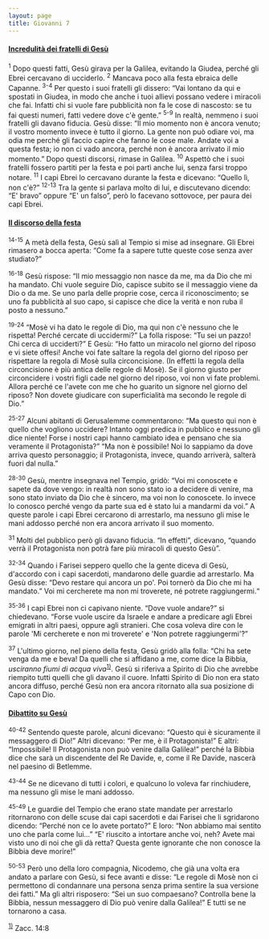```yaml
---
layout: page
title: Giovanni 7
---
```


#### <a href="" id="incredulita_dei_fratelli_di_gesu">Incredulità dei fratelli di Gesù</a>

<sup>1</sup> Dopo questi fatti, Gesù girava per la Galilea, evitando la Giudea, perché gli Ebrei cercavano di ucciderlo. <sup>2</sup> Mancava poco alla festa ebraica delle Capanne. <sup>3-4</sup> Per questo i suoi fratelli gli dissero: “Vai lontano da qui e spostati in Giudea, in modo che anche i tuoi allievi possano vedere i miracoli che fai. Infatti chi si vuole fare pubblicità non fa le cose di nascosto: se tu fai questi numeri, fatti vedere dove c'è gente.” <sup>5-9</sup> In realtà, nemmeno i suoi fratelli gli davano fiducia. Gesù disse: “Il mio momento non è ancora venuto; il vostro momento invece è tutto il giorno. La gente non può odiare voi, ma odia me perché gli faccio capire che fanno le cose male. Andate voi a questa festa; io non ci vado ancora, perché non è ancora arrivato il mio momento.” Dopo questi discorsi, rimase in Galilea. <sup>10</sup> Aspettò che i suoi fratelli fossero partiti per la festa e poi partì anche lui, senza farsi troppo notare. <sup>11</sup> I capi Ebrei lo cercavano durante la festa e dicevano: “Quello lì, non c'è?” <sup>12-13</sup> Tra la gente si parlava molto di lui, e discutevano dicendo: “E' bravo” oppure “E' un falso”, però lo facevano sottovoce, per paura dei capi Ebrei.

#### <a href="" id="il_discorso_della_festa">Il discorso della festa</a>

<sup>14-15</sup> A metà della festa, Gesù salì al Tempio si mise ad insegnare. Gli Ebrei rimasero a bocca aperta: “Come fa a sapere tutte queste cose senza aver studiato?”

<sup>16-18</sup> Gesù rispose: “Il mio messaggio non nasce da me, ma da Dio che mi ha mandato. Chi vuole seguire Dio, capisce subito se il messaggio viene da Dio o da me. Se uno parla delle proprie cose, cerca il riconoscimento; se uno fa pubblicità al suo capo, si capisce che dice la verità e non ruba il posto a nessuno.”

<sup>19-24</sup> “Mosè vi ha dato le regole di Dio, ma qui non c'è nessuno che le rispetta! Perché cercate di uccidermi?” La folla rispose: “Tu sei un pazzo! Chi cerca di ucciderti?” E Gesù: “Ho fatto un miracolo nel giorno del riposo e vi siete offesi! Anche voi fate saltare la regola del giorno del riposo per rispettare la regola di Mosè sulla circoncisione. (In effetti la regola della circoncisione è più antica delle regole di Mosè). Se il giorno giusto per circoncidere i vostri figli cade nel giorno del riposo, voi non vi fate problemi. Allora perché ce l'avete con me che ho guarito un signore nel giorno del riposo? Non dovete giudicare con superficialità ma secondo le regole di Dio.”

<sup>25-27</sup> Alcuni abitanti di Gerusalemme commentarono: “Ma questo qui non è quello che vogliono uccidere? Intanto oggi predica in pubblico e nessuno gli dice niente! Forse i nostri capi hanno cambiato idea e pensano che sia veramente il Protagonista?” “Ma non è possibile! Noi lo sappiamo da dove arriva questo personaggio; il Protagonista, invece, quando arriverà, salterà fuori dal nulla.”

<sup>28-30</sup> Gesù, mentre insegnava nel Tempio, gridò: “Voi mi conoscete e sapete da dove vengo: in realtà non sono stato io a decidere di venire, ma sono stato inviato da Dio che è sincero, ma voi non lo conoscete. Io invece lo conosco perché vengo da parte sua ed è stato lui a mandarmi da voi.” A queste parole i capi Ebrei cercarono di arrestarlo, ma nessuno gli mise le mani addosso perché non era ancora arrivato il suo momento.

<sup>31</sup> Molti del pubblico però gli davano fiducia. “In effetti”, dicevano, “quando verrà il Protagonista non potrà fare più miracoli di questo Gesù”.

<sup>32-34</sup> Quando i Farisei seppero quello che la gente diceva di Gesù, d'accordo con i capi sacerdoti, mandarono delle guardie ad arrestarlo. Ma Gesù disse: “Devo restare qui ancora un po'. Poi tornerò da Dio che mi ha mandato.” Voi mi cercherete ma non mi troverete, né potrete raggiungermi.“

<sup>35-36</sup> I capi Ebrei non ci capivano niente. “Dove vuole andare?” si chiedevano. “Forse vuole uscire da Israele e andare a predicare agli Ebrei emigrati in altri paesi, oppure agli stranieri. Che cosa voleva dire con le parole 'Mi cercherete e non mi troverete' e 'Non potrete raggiungermi'?”

<sup>37</sup> L'ultimo giorno, nel pieno della festa, Gesù gridò alla folla: “Chi ha sete venga da me e beva! Da quelli che si affidano a me, come dice la Bibbia, *usciranno fiumi di acqua viva*<sup><a href="#fn__1" id="fnt__1" class="fn_top">1)</a></sup>. Gesù si riferiva a Spirito di Dio che avrebbe riempito tutti quelli che gli davano il cuore. Infatti Spirito di Dio non era stato ancora diffuso, perché Gesù non era ancora ritornato alla sua posizione di Capo con Dio.

#### <a href="" id="dibattito_su_gesu">Dibattito su Gesù</a>

<sup>40-42</sup> Sentendo queste parole, alcuni dicevano: “Questo qui è sicuramente il messaggero di Dio!” Altri dicevano: “Per me, è il Protagonista!” E altri: “Impossibile! Il Protagonista non può venire dalla Galilea!” perché la Bibbia dice che sarà un discendente del Re Davide, e, come il Re Davide, nascerà nel paesino di Betlemme.

<sup>43-44</sup> Se ne dicevano di tutti i colori, e qualcuno lo voleva far rinchiudere, ma nessuno gli mise le mani addosso.

<sup>45-49</sup> Le guardie del Tempio che erano state mandate per arrestarlo ritornarono con delle scuse dai capi sacerdoti e dai Farisei che li sgridarono dicendo: “Perché non ce lo avete portato?” E loro: “Non abbiamo mai sentito uno che parla come lui…” “E' riuscito a intortare anche voi, neh? Avete mai visto uno di noi che gli dà retta? Questa gente ignorante che non conosce la Bibbia deve morire!”

<sup>50-53</sup> Però uno della loro compagnia, Nicodemo, che già una volta era andato a parlare con Gesù, si fece avanti e disse: “Le regole di Mosè non ci permettono di condannare una persona senza prima sentire la sua versione dei fatti.” Ma gli altri risposero: “Sei un suo compaesano? Controlla bene la Bibbia, nessun messaggero di Dio può venire dalla Galilea!” E tutti se ne tornarono a casa.

<sup><a href="#fnt__1" id="fn__1" class="fn_bot">1)</a></sup>
Zacc. 14:8


